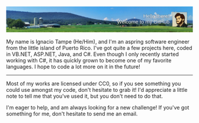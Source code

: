 ![Welcome Image](https://raw.githubusercontent.com/igtampe/igtampe/master/GithubBanner.png)

My name is Ignacio Tampe (He/Him), and I'm an aspring software engineer from the little island of Puerto Rico. I've got quite a few projects here, coded in VB.NET, ASP.NET, Java, and C#. Even though I only recently started working with C#, it has quickly grown to become one of my favorite languages. I hope to code a lot more on it in the future!

----

Most of my works are licensed under CC0, so if you see something you could use amongst my code, don't hesitate to grab it! I'd appreciate a little note to tell me that you've used it, but you don't need to do that.

I'm eager to help, and am always looking for a new challenge! If you've got something for me, don't hesitate to send me an email.

<!--
**igtampe/igtampe** is a ✨ _special_ ✨ repository because its `README.md` (this file) appears on your GitHub profile.

Here are some ideas to get you started:

- 🔭 I’m currently working on ...
- 🌱 I’m currently learning ...
- 👯 I’m looking to collaborate on ...
- 🤔 I’m looking for help with ...
- 💬 Ask me about ...
- 📫 How to reach me: ...
- 😄 Pronouns: ...
- ⚡ Fun fact: ...
-->
